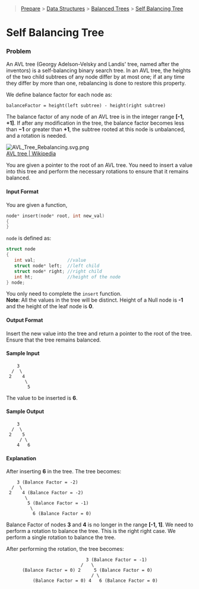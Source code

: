 ﻿> [Prepare](https://www.hackerrank.com/dashboard) > [Data Structures](https://www.hackerrank.com/domains/data-structures) > 
[Balanced Trees](https://www.hackerrank.com/domains/data-structures/balanced-trees) > [Self Balancing Tree](https://www.hackerrank.com/challenges/self-balancing-tree/problem)
# Self Balancing Tree

### Problem
An AVL tree (Georgy Adelson-Velsky and Landis' tree, named after the inventors) is a self-balancing binary search tree. 
In an AVL tree, the heights of the two child subtrees of any node differ by at most one; if at any time they differ by 
more than one, rebalancing is done to restore this property.

We define balance factor for each node as:
```
balanceFactor = height(left subtree) - height(right subtree)
```
The balance factor of any node of an AVL tree is in the integer range **[-1, +1]**.
If after any modification in the tree, the balance factor becomes less than **−1** or greater than **+1**, the subtree 
rooted at this node is unbalanced, and a rotation is needed.<br/>

![AVL_Tree_Rebalancing.svg.png](https://s3.amazonaws.com/hr-challenge-images/0/1436854305-b167cc766c-AVL_Tree_Rebalancing.svg.png)<br/>
[AVL tree | Wikipedia](https://en.wikipedia.org/wiki/AVL_tree)

You are given a pointer to the root of an AVL tree. You need to insert a value into this tree and perform the necessary rotations to ensure that it remains balanced.

#### Input Format
You are given a function,
```cpp
node* insert(node* root, int new_val)
{
}
```
`node` is defined as:
```cpp
struct node
{
   int val;            //value
   struct node* left;  //left child
   struct node* right; //right child
   int ht;             //height of the node
} node;
```
You only need to complete the `insert` function.<br/>
**Note**: All the values in the tree will be distinct. Height of a Null node is **-1** and the height of the leaf node is **0**.

#### Output Format
Insert the new value into the tree and return a pointer to the root of the tree. Ensure that the tree remains balanced.

#### Sample Input
```
    3
  /  \
 2    4
       \
        5 
```
The value to be inserted is **6**.

#### Sample Output
```
    3
  /  \
 2    5
     / \
    4   6
```

#### Explanation
After inserting **6** in the tree. The tree becomes:
```
    3 (Balance Factor = -2)
  /  \
 2    4 (Balance Factor = -2)
       \
        5 (Balance Factor = -1)
         \
          6 (Balance Factor = 0)
```
Balance Factor of nodes **3** and **4** is no longer in the range **[-1, 1]**. We need to perform a rotation to balance the tree.
This is the right right case. We perform a single rotation to balance the tree.

After performing the rotation, the tree becomes:<br/>
```
                              3 (Balance Factor = -1)
                            /   \
      (Balance Factor = 0) 2     5 (Balance Factor = 0)
                                / \
          (Balance Factor = 0) 4   6 (Balance Factor = 0)
```
